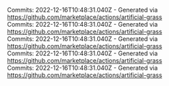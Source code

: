 Commits: 2022-12-16T10:48:31.040Z - Generated via https://github.com/marketplace/actions/artificial-grass
<br>
Commits: 2022-12-16T10:48:31.040Z - Generated via https://github.com/marketplace/actions/artificial-grass
<br>
Commits: 2022-12-16T10:48:31.040Z - Generated via https://github.com/marketplace/actions/artificial-grass
<br>
Commits: 2022-12-16T10:48:31.040Z - Generated via https://github.com/marketplace/actions/artificial-grass
<br>
Commits: 2022-12-16T10:48:31.040Z - Generated via https://github.com/marketplace/actions/artificial-grass
<br>
